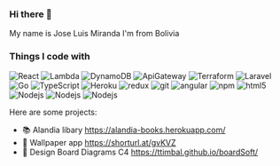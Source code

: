 ### Hi there 👋

My name is Jose Luis Miranda
I'm from Bolivia

<h3>Things I code with</h3>
<p>
  <img alt="React" src="https://img.shields.io/badge/-React-45b8d8?style=flat-square&logo=react&logoColor=white" />
  <img alt="Lambda" src="https://img.shields.io/badge/-Lambda-FF9900?style=flat-square&logo=aws-lambda&logoColor=white" />
  <img alt="DynamoDB" src="https://img.shields.io/badge/-DynamoDB-4053D6?style=flat-square&logo=amazon-dynamoDB&logoColor=white" />
  <img alt="ApiGateway" src="https://img.shields.io/badge/-ApiGateway-FF4F8B?style=flat-square&logo=Amazon-API-Gateway&logoColor=white" />
  <img alt="Terraform" src="https://img.shields.io/badge/-Terraform-7B42BC?style=flat-square&logo=terraform&logoColor=white" />
  <img alt="Laravel" src="https://img.shields.io/badge/-Laravel-FF2D20?style=flat-square&logo=laravel&logoColor=white" />
  <img alt="Go" src="https://img.shields.io/badge/-Go-00ADD8?style=flat-square&logo=go&logoColor=white" />
  <img alt="TypeScript" src="https://img.shields.io/badge/-TypeScript-007ACC?style=flat-square&logo=typescript&logoColor=white" />
  <img alt="Heroku" src="https://img.shields.io/badge/-Heroku-430098?style=flat-square&logo=heroku&logoColor=white" />
  <img alt="redux" src="https://img.shields.io/badge/-Redux-764ABC?style=flat-square&logo=redux&logoColor=white" />
  <img alt="git" src="https://img.shields.io/badge/-Git-F05032?style=flat-square&logo=git&logoColor=white" />
  <img alt="angular" src="https://img.shields.io/badge/-Angular-DD0031?style=flat-square&logo=angular&logoColor=white" />
  <img alt="npm" src="https://img.shields.io/badge/-NPM-CB3837?style=flat-square&logo=npm&logoColor=white" />
  <img alt="html5" src="https://img.shields.io/badge/-HTML5-E34F26?style=flat-square&logo=html5&logoColor=white" />
  <img alt="Nodejs" src="https://img.shields.io/badge/-Nodejs-43853d?style=flat-square&logo=Node.js&logoColor=white" />
  <img alt="Nodejs" src="https://img.shields.io/badge/-Nodejs-43853d?style=flat-square&logo=Node.js&logoColor=white" />
  <img alt="Nodejs" src="https://img.shields.io/badge/-Firebase-FFCA28?style=flat-square&logo=Firebase&logoColor=white" />
</p>

Here are some projects:

- 📚 Alandia libary  https://alandia-books.herokuapp.com/
- 📱 Wallpaper app https://shorturl.at/gvKVZ
- 📝 Design Board Diagrams C4 https://ttimbal.github.io/boardSoft/
